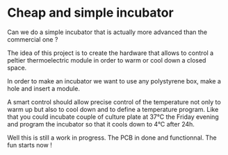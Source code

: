 # Cheap and simple incubator

Can we do a simple incubator that is actually more advanced than the commercial one ?

The idea of this project is to create the hardware that allows to control a peltier
thermoelectric module in order to warm or cool down a closed space.

In order to make an incubator we want to use any polystyrene box, make a hole and
insert a module.

A smart control should allow precise control of the temperature not only to warm up
but also to cool down and to define a temperature program. Like that you could incubate
couple of culture plate at 37°C the Friday evening and program the incubator so 
that it cools down to 4°C after 24h.

Well this is still a work in progress. The PCB in done and functionnal. The fun starts now !
